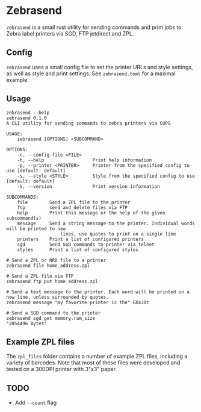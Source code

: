 # Zebrasend

`zebrasend` is a small rust utility for sending commands and print jobs to Zebra label printers via SGD, FTP jetdirect and ZPL.

## Config

`zebrasend` uses a small config file to set the printer URLs and style settings, as well as style and print settings. See `zebrasend.toml` for a maximal example.

## Usage

```
zebrasend --help
zebrasend 0.1.0
A CLI utility for sending commands to zebra printers via CUPS

USAGE:
    zebrasend [OPTIONS] <SUBCOMMAND>

OPTIONS:
    -c, --config-file <FILE>    
    -h, --help                  Print help information
    -p, --printer <PRINTER>     Printer from the specified config to use [default: default]
    -s, --style <STYLE>         Style from the specified config to use [default: default]
    -V, --version               Print version information

SUBCOMMANDS:
    file        Send a ZPL file to the printer
    ftp         send and delete files via FTP
    help        Print this message or the help of the given subcommand(s)
    message     Send a string message to the printer. Individual words will be printed to new
                    lines, use quotes to print on a single line
    printers    Print a list of configured printers
    sgd         Send SGD commands to printer via telnet
    styles      Print a list of configured styles
```

```
# Send a ZPL or NRD file to a printer
zebrasend file home_address.zpl

# Send a ZPL file via FTP
zebrasend ftp put home_address.zpl

# Send a text message to the printer. Each word will be printed on a new line, unless surrounded by quotes.
zebrasend message "my favorite printer is the" GX430t

# Send a SGD command to the printer
zebrasend sgd get memory.ram_size
"2054496 Bytes"

```

## Example ZPL files
The `zpl_files` folder contains a number of example ZPL files, including a variety of barcodes.
Note that most of these files were developed and tested on a 300DPI printer with 3"x3" paper.

## TODO

- Add `--count` flag